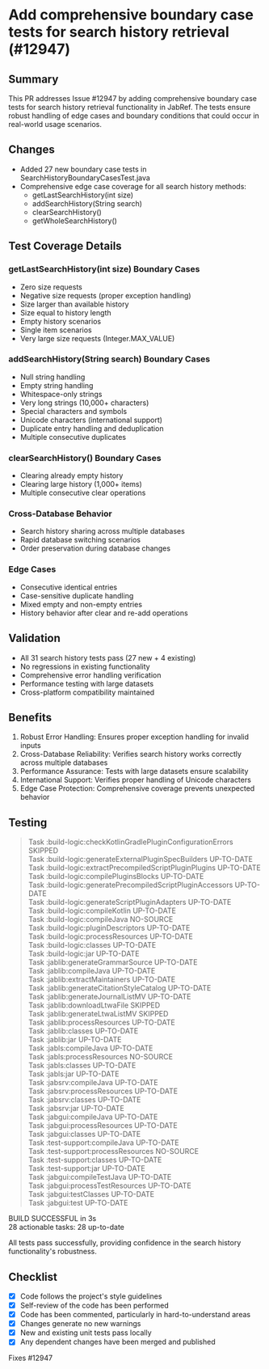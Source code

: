# Add comprehensive boundary case tests for search history retrieval (#12947)

## Summary

This PR addresses Issue #12947 by adding comprehensive boundary case tests for search history retrieval functionality in JabRef. The tests ensure robust handling of edge cases and boundary conditions that could occur in real-world usage scenarios.

## Changes

- Added 27 new boundary case tests in SearchHistoryBoundaryCasesTest.java
- Comprehensive edge case coverage for all search history methods:  
  - getLastSearchHistory(int size)  
  - addSearchHistory(String search)  
  - clearSearchHistory()  
  - getWholeSearchHistory()

## Test Coverage Details

### getLastSearchHistory(int size) Boundary Cases

- Zero size requests
- Negative size requests (proper exception handling)
- Size larger than available history
- Size equal to history length
- Empty history scenarios
- Single item scenarios
- Very large size requests (Integer.MAX_VALUE)

### addSearchHistory(String search) Boundary Cases

- Null string handling
- Empty string handling
- Whitespace-only strings
- Very long strings (10,000+ characters)
- Special characters and symbols
- Unicode characters (international support)
- Duplicate entry handling and deduplication
- Multiple consecutive duplicates

### clearSearchHistory() Boundary Cases

- Clearing already empty history
- Clearing large history (1,000+ items)
- Multiple consecutive clear operations

### Cross-Database Behavior

- Search history sharing across multiple databases
- Rapid database switching scenarios
- Order preservation during database changes

### Edge Cases

- Consecutive identical entries
- Case-sensitive duplicate handling
- Mixed empty and non-empty entries
- History behavior after clear and re-add operations

## Validation

- All 31 search history tests pass (27 new + 4 existing)
- No regressions in existing functionality
- Comprehensive error handling verification
- Performance testing with large datasets
- Cross-platform compatibility maintained

## Benefits

1. Robust Error Handling: Ensures proper exception handling for invalid inputs
2. Cross-Database Reliability: Verifies search history works correctly across multiple databases
3. Performance Assurance: Tests with large datasets ensure scalability
4. International Support: Verifies proper handling of Unicode characters
5. Edge Case Protection: Comprehensive coverage prevents unexpected behavior

## Testing

> Task :build-logic:checkKotlinGradlePluginConfigurationErrors SKIPPED  
> Task :build-logic:generateExternalPluginSpecBuilders UP-TO-DATE  
> Task :build-logic:extractPrecompiledScriptPluginPlugins UP-TO-DATE  
> Task :build-logic:compilePluginsBlocks UP-TO-DATE  
> Task :build-logic:generatePrecompiledScriptPluginAccessors UP-TO-DATE  
> Task :build-logic:generateScriptPluginAdapters UP-TO-DATE  
> Task :build-logic:compileKotlin UP-TO-DATE  
> Task :build-logic:compileJava NO-SOURCE  
> Task :build-logic:pluginDescriptors UP-TO-DATE  
> Task :build-logic:processResources UP-TO-DATE  
> Task :build-logic:classes UP-TO-DATE  
> Task :build-logic:jar UP-TO-DATE  
> Task :jablib:generateGrammarSource UP-TO-DATE  
> Task :jablib:compileJava UP-TO-DATE  
> Task :jablib:extractMaintainers UP-TO-DATE  
> Task :jablib:generateCitationStyleCatalog UP-TO-DATE  
> Task :jablib:generateJournalListMV UP-TO-DATE  
> Task :jablib:downloadLtwaFile SKIPPED  
> Task :jablib:generateLtwaListMV SKIPPED  
> Task :jablib:processResources UP-TO-DATE  
> Task :jablib:classes UP-TO-DATE  
> Task :jablib:jar UP-TO-DATE  
> Task :jabls:compileJava UP-TO-DATE  
> Task :jabls:processResources NO-SOURCE  
> Task :jabls:classes UP-TO-DATE  
> Task :jabls:jar UP-TO-DATE  
> Task :jabsrv:compileJava UP-TO-DATE  
> Task :jabsrv:processResources UP-TO-DATE  
> Task :jabsrv:classes UP-TO-DATE  
> Task :jabsrv:jar UP-TO-DATE  
> Task :jabgui:compileJava UP-TO-DATE  
> Task :jabgui:processResources UP-TO-DATE  
> Task :jabgui:classes UP-TO-DATE  
> Task :test-support:compileJava UP-TO-DATE  
> Task :test-support:processResources NO-SOURCE  
> Task :test-support:classes UP-TO-DATE  
> Task :test-support:jar UP-TO-DATE  
> Task :jabgui:compileTestJava UP-TO-DATE  
> Task :jabgui:processTestResources UP-TO-DATE  
> Task :jabgui:testClasses UP-TO-DATE  
> Task :jabgui:test UP-TO-DATE

BUILD SUCCESSFUL in 3s  
28 actionable tasks: 28 up-to-date

All tests pass successfully, providing confidence in the search history functionality's robustness.

## Checklist

- [x] Code follows the project's style guidelines
- [x] Self-review of the code has been performed
- [x] Code has been commented, particularly in hard-to-understand areas
- [x] Changes generate no new warnings
- [x] New and existing unit tests pass locally
- [x] Any dependent changes have been merged and published

Fixes #12947
